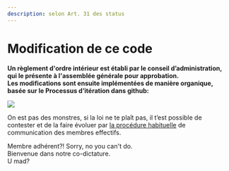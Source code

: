 ```yaml
---
description: selon Art. 31 des status
---
```


# Modification de ce code

**Un règlement d'ordre intérieur est établi par le conseil d’administration, qui le présente à l'assemblée générale pour approbation.  
Les modifications sont ensuite implémentées de manière organique, basée sur le Processus d’itération dans github:**

![](https://lh4.googleusercontent.com/v5DSyD96FMRQeqCVmyqnn-5Lru6kSYSQCkE9HKiyeLLCaelAeknPjY1Ex90RdRd2pmMqUQ8z7SunWoWp6xk5Xf9zkueO_WPwejGuEfXxrbrhKkxUwNXMnC2lmEU15DRiCF0cTBp2)

On est pas des monstres, si la loi ne te plaît pas, il t’est possible de contester et de la faire évoluer par [la procédure habituelle](../../github/101-github/102-issues.md) de communication des membres effectifs.   
  
Membre adhérent?! Sorry, no you can't do.   
Bienvenue dans notre co-dictature.   
U mad?
